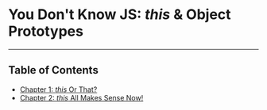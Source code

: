 # You Don't Know JS: *this* & Object Prototypes  

-----  

## Table of Contents

* [Chapter 1: *this* Or That?](chapter1.md)
* [Chapter 2: *this* All Makes Sense Now!](chapter2.md)
